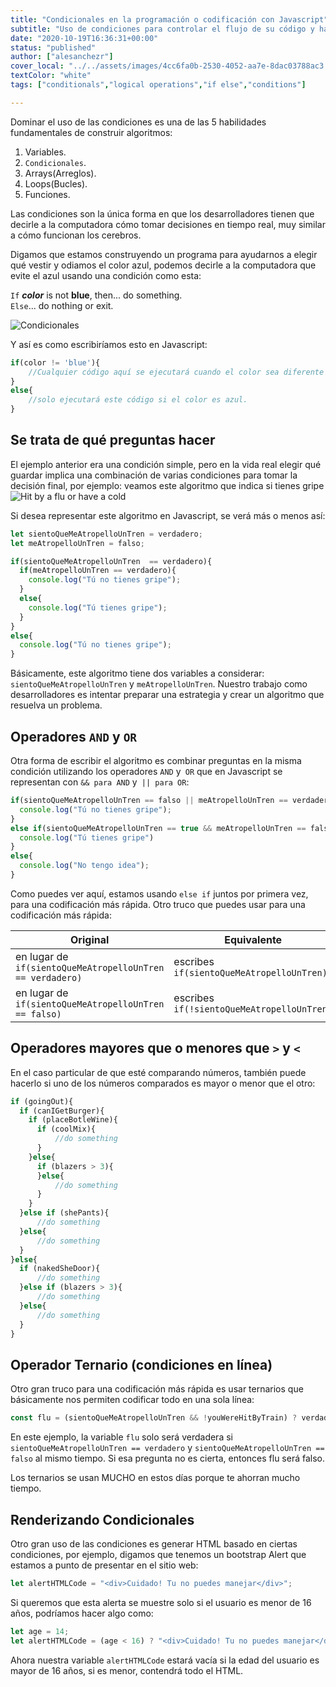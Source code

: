 ```yaml
---
title: "Condicionales en la programación o codificación con Javascript"
subtitle: "Uso de condiciones para controlar el flujo de su código y hacer que la computadora obedezca"
date: "2020-10-19T16:36:31+00:00"
status: "published"
author: ["alesanchezr"]
cover_local: "../../assets/images/4cc6fa0b-2530-4052-aa7e-8dac03788ac3.png"
textColor: "white"
tags: ["conditionals","logical operations","if else","conditions"]

---
```


Dominar el uso de las condiciones es una de las 5 habilidades fundamentales de construir algoritmos:

1. Variables.
2. `Condicionales`.
3. Arrays(Arreglos).
4. Loops(Bucles).
5. Funciones.

Las condiciones son la única forma en que los desarrolladores tienen que decirle a la computadora cómo tomar decisiones en tiempo real, muy similar a cómo funcionan los cerebros.

Digamos que estamos construyendo un programa para ayudarnos a elegir qué vestir y odiamos el color azul, podemos decirle a la computadora que evite el azul usando una condición como esta:
  
  
`If` ***color*** is not **blue**, then... do something.  
`Else`... do nothing or exit.
  
![Condicionales](../../assets/images/e73b673e-d744-45a7-a1ed-61a1dae49560.png)

Y así es como escribiríamos esto en Javascript:

```js
if(color != 'blue'){
    //Cualquier código aquí se ejecutará cuando el color sea diferente al azul.
}
else{
    //solo ejecutará este código si el color es azul.
}
```

## Se trata de qué preguntas hacer

El ejemplo anterior era una condición simple, pero en la vida real elegir qué guardar implica una combinación de varias condiciones para tomar la decisión final, por ejemplo: veamos este algoritmo que indica si tienes gripe
![Hit by a flu or have a cold](../../assets/images/03ed6b76-0ee0-4b04-bd45-0fb58ae6f800.jpeg)

Si desea representar este algoritmo en Javascript, se verá más o menos así:

```js
let sientoQueMeAtropelloUnTren = verdadero;
let meAtropelloUnTren = falso;

if(sientoQueMeAtropelloUnTren  == verdadero){
  if(meAtropelloUnTren == verdadero){
    console.log("Tú no tienes gripe");
  }
  else{
    console.log("Tú tienes gripe");
  }
}
else{
  console.log("Tú no tienes gripe");
}
```

Básicamente, este algoritmo tiene dos variables a considerar: `sientoQueMeAtropelloUnTren` y `meAtropelloUnTren`.
Nuestro trabajo como desarrolladores es intentar preparar una estrategia y crear un algoritmo que resuelva un problema.

## Operadores `AND` y `OR`

Otra forma de escribir el algoritmo es combinar preguntas en la misma condición utilizando los operadores `AND` y` OR` que en Javascript se representan con `&& para AND` y` || para OR`:

```js
if(sientoQueMeAtropelloUnTren == falso || meAtropelloUnTren == verdadero){
  console.log("Tú no tienes gripe");
}
else if(sientoQueMeAtropelloUnTren == true && meAtropelloUnTren == falso){
  console.log("Tú tienes gripe")
}
else{
  console.log("No tengo idea");
}
```

Como puedes ver aquí, estamos usando `else if` juntos por primera vez, para una codificación más rápida. Otro truco que puedes usar para una codificación más rápida:

| Original | Equivalente |
| --- | --- |
| en lugar de `if(sientoQueMeAtropelloUnTren == verdadero)` | escribes `if(sientoQueMeAtropelloUnTren)`  |
| en lugar de `if(sientoQueMeAtropelloUnTren == falso)` | escribes `if(!sientoQueMeAtropelloUnTren)` |

## Operadores mayores que o menores que `>` y `<`

En el caso particular de que esté comparando números, también puede hacerlo si uno de los números comparados es mayor o menor que el otro:

```js
if (goingOut){
  if (canIGetBurger){
    if (placeBotleWine){
      if (coolMix){
          //do something
      }
    }else{
      if (blazers > 3){
      }else{
          //do something
      }
    }
  }else if (shePants){
      //do something
  }else{
      //do something
  }
}else{
  if (nakedSheDoor){
      //do something
  }else if (blazers > 3){
      //do something
  }else{
      //do something
  }
}
```

## Operador Ternario (condiciones en línea)

Otro gran truco para una codificación más rápida es usar ternarios que básicamente nos permiten codificar todo en una sola línea:
```js
const flu = (sientoQueMeAtropelloUnTren && !youWereHitByTrain) ? verdadero : falso;
```
En este ejemplo, la variable `flu` solo será verdadera si` sientoQueMeAtropelloUnTren == verdadero` y `sientoQueMeAtropelloUnTren == falso` al mismo tiempo. Si esa pregunta no es cierta, entonces flu será falso.

Los ternarios se usan MUCHO en estos días porque te ahorran mucho tiempo.

## Renderizando Condicionales

Otro gran uso de las condiciones es generar HTML basado en ciertas condiciones, por ejemplo, digamos que tenemos un bootstrap Alert que estamos a punto de presentar en el sitio web:

```js
let alertHTMLCode = "<div>Cuidado! Tu no puedes manejar</div>";
```

Si queremos que esta alerta se muestre solo si el usuario es menor de 16 años, podríamos hacer algo como:

```js
let age = 14;
let alertHTMLCode = (age < 16) ? "<div>Cuidado! Tu no puedes manejar</div>" : "";
```

Ahora nuestra variable `alertHTMLCode` estará vacía si la edad del usuario es mayor de 16 años, si es menor, contendrá todo el HTML.

<script async src="//jsfiddle.net/BreatheCode/bycgsnqt/7/embed/js,html,result/"></script>


